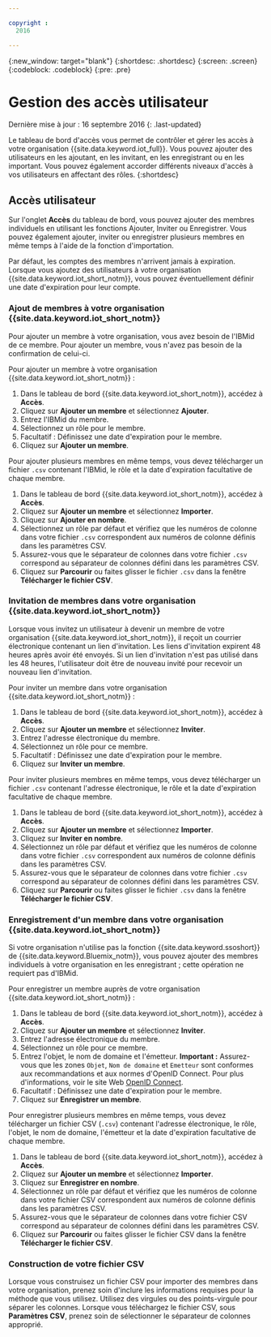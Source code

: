 ```yaml
---

copyright :
  2016

---
```


{:new_window: target="blank"}
{:shortdesc: .shortdesc}
{:screen: .screen}
{:codeblock: .codeblock}
{:pre: .pre}

# Gestion des accès utilisateur
Dernière mise à jour : 16 septembre 2016
{: .last-updated}

Le tableau de bord d'accès vous permet de contrôler et gérer les accès à votre organisation {{site.data.keyword.iot_full}}. Vous pouvez ajouter des utilisateurs en les ajoutant, en les invitant, en les enregistrant ou en les important. Vous pouvez également accorder différents niveaux d'accès à vos utilisateurs en affectant des rôles.
{:shortdesc}

## Accès utilisateur

Sur l'onglet **Accès** du tableau de bord, vous pouvez ajouter des membres individuels en utilisant les fonctions Ajouter, Inviter ou Enregistrer. Vous pouvez également ajouter, inviter ou enregistrer plusieurs membres en même temps à l'aide de la fonction d'importation.

Par défaut, les comptes des membres n'arrivent jamais à expiration. Lorsque vous ajoutez des utilisateurs à votre organisation {{site.data.keyword.iot_short_notm}}, vous pouvez éventuellement définir une date d'expiration pour leur compte.

### Ajout de membres à votre organisation {{site.data.keyword.iot_short_notm}}

Pour ajouter un membre à votre organisation, vous avez besoin de l'IBMid de ce membre. Pour ajouter un membre, vous n'avez pas besoin de la confirmation de celui-ci.

Pour ajouter un membre à votre organisation {{site.data.keyword.iot_short_notm}} :
1. Dans le tableau de bord {{site.data.keyword.iot_short_notm}}, accédez à **Accès**.
2. Cliquez sur **Ajouter un membre** et sélectionnez **Ajouter**.
3. Entrez l'IBMid du membre.
4. Sélectionnez un rôle pour le membre.
5. Facultatif : Définissez une date d'expiration pour le membre.
6. Cliquez sur **Ajouter un membre**.

Pour ajouter plusieurs membres en même temps, vous devez télécharger un fichier `.csv` contenant l'IBMid, le rôle et la date d'expiration facultative de chaque membre.
1. Dans le tableau de bord {{site.data.keyword.iot_short_notm}}, accédez à **Accès**.
2. Cliquez sur **Ajouter un membre** et sélectionnez **Importer**.
3. Cliquez sur **Ajouter en nombre**.
4. Sélectionnez un rôle par défaut et vérifiez que les numéros de colonne dans votre fichier `.csv` correspondent aux numéros de colonne définis dans les paramètres CSV.
5. Assurez-vous que le séparateur de colonnes dans votre fichier `.csv` correspond au séparateur de colonnes défini dans les paramètres CSV.
6. Cliquez sur **Parcourir** ou faites glisser le fichier `.csv` dans la fenêtre **Télécharger le fichier CSV**.

### Invitation de membres dans votre organisation {{site.data.keyword.iot_short_notm}}

Lorsque vous invitez un utilisateur à devenir un membre de votre organisation {{site.data.keyword.iot_short_notm}}, il reçoit un courrier électronique contenant un lien d'invitation. Les liens d'invitation expirent 48 heures après avoir été envoyés. Si un lien d'invitation n'est pas utilisé dans les 48 heures, l'utilisateur doit être de nouveau invité pour recevoir un nouveau lien d'invitation.

Pour inviter un membre dans votre organisation {{site.data.keyword.iot_short_notm}} :
1. Dans le tableau de bord {{site.data.keyword.iot_short_notm}}, accédez à **Accès**.
2. Cliquez sur **Ajouter un membre** et sélectionnez **Inviter**.
3. Entrez l'adresse électronique du membre.
4. Sélectionnez un rôle pour ce membre.
5. Facultatif : Définissez une date d'expiration pour le membre.
6. Cliquez sur **Inviter un membre**.

Pour inviter plusieurs membres en même temps, vous devez télécharger un fichier `.csv` contenant l'adresse électronique, le rôle et la date d'expiration facultative de chaque membre.
1. Dans le tableau de bord {{site.data.keyword.iot_short_notm}}, accédez à **Accès**.
2. Cliquez sur **Ajouter un membre** et sélectionnez **Importer**.
3. Cliquez sur **Inviter en nombre**.
4. Sélectionnez un rôle par défaut et vérifiez que les numéros de colonne dans votre fichier `.csv` correspondent aux numéros de colonne définis dans les paramètres CSV.
5. Assurez-vous que le séparateur de colonnes dans votre fichier `.csv` correspond au séparateur de colonnes défini dans les paramètres CSV.
6. Cliquez sur **Parcourir** ou faites glisser le fichier `.csv` dans la fenêtre **Télécharger le fichier CSV**.

### Enregistrement d'un membre dans votre organisation {{site.data.keyword.iot_short_notm}}

Si votre organisation n'utilise pas la fonction {{site.data.keyword.ssoshort}} de {{site.data.keyword.Bluemix_notm}}, vous pouvez ajouter des membres individuels à votre organisation en les enregistrant ; cette opération ne requiert pas d'IBMid.

Pour enregistrer un membre auprès de votre organisation {{site.data.keyword.iot_short_notm}} :
1. Dans le tableau de bord {{site.data.keyword.iot_short_notm}}, accédez à **Accès**.
2. Cliquez sur **Ajouter un membre** et sélectionnez **Inviter**.
3. Entrez l'adresse électronique du membre.
4. Sélectionnez un rôle pour ce membre.
5. Entrez l'objet, le nom de domaine et l'émetteur. 
   **Important :** Assurez-vous que les zones `Objet`, `Nom de domaine` et `Emetteur` sont conformes aux recommandations et aux normes d'OpenID Connect. Pour plus d'informations, voir le site Web [OpenID Connect](http://openid.net/connect/).
6. Facultatif : Définissez une date d'expiration pour le membre.
7. Cliquez sur **Enregistrer un membre**.

Pour enregistrer plusieurs membres en même temps, vous devez télécharger un fichier CSV (`.csv`) contenant l'adresse électronique, le rôle, l'objet, le nom de domaine, l'émetteur et la date d'expiration facultative de chaque membre.
1. Dans le tableau de bord {{site.data.keyword.iot_short_notm}}, accédez à **Accès**.
2. Cliquez sur **Ajouter un membre** et sélectionnez **Importer**.
3. Cliquez sur **Enregistrer en nombre**.
4. Sélectionnez un rôle par défaut et vérifiez que les numéros de colonne dans votre fichier CSV correspondent aux numéros de colonne définis dans les paramètres CSV.
5. Assurez-vous que le séparateur de colonnes dans votre fichier CSV correspond au séparateur de colonnes défini dans les paramètres CSV.
6. Cliquez sur **Parcourir** ou faites glisser le fichier CSV dans la fenêtre **Télécharger le fichier CSV**.

### Construction de votre fichier CSV

Lorsque vous construisez un fichier CSV pour importer des membres dans votre organisation, prenez soin d'inclure les informations requises pour la méthode que vous utilisez. Utilisez des virgules ou des points-virgule pour séparer les colonnes. Lorsque vous téléchargez le fichier CSV, sous **Paramètres CSV**, prenez soin de sélectionner le séparateur de colonnes approprié.
